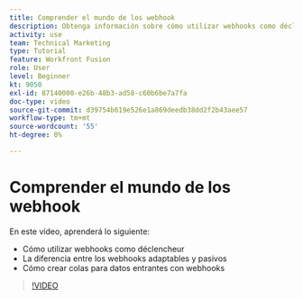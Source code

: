 ```yaml
---
title: Comprender el mundo de los webhook
description: Obtenga información sobre cómo utilizar webhooks como déclencheur y cómo crear colas para los datos entrantes con webhooks, todo en [!DNL Adobe Workfront Fusion].
activity: use
team: Technical Marketing
type: Tutorial
feature: Workfront Fusion
role: User
level: Beginner
kt: 9050
exl-id: 87140000-e26b-48b3-ad58-c60b6be7a7fa
doc-type: video
source-git-commit: d39754b619e526e1a869deedb38dd2f2b43aee57
workflow-type: tm+mt
source-wordcount: '55'
ht-degree: 0%

---
```


# Comprender el mundo de los webhook

En este vídeo, aprenderá lo siguiente:

* Cómo utilizar webhooks como déclencheur
* La diferencia entre los webhooks adaptables y pasivos
* Cómo crear colas para datos entrantes con webhooks

>[!VIDEO](https://video.tv.adobe.com/v/335291/?quality=12)
